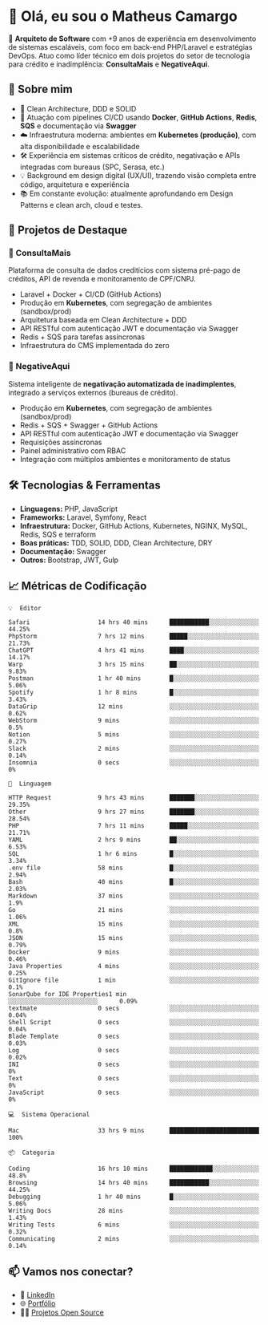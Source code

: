 # 👋 Olá, eu sou o Matheus Camargo

🎯 **Arquiteto de Software** com +9 anos de experiência em desenvolvimento de sistemas escaláveis, com foco em back-end PHP/Laravel e estratégias DevOps. Atuo como líder técnico em dois projetos do setor de tecnologia para crédito e inadimplência: **ConsultaMais** e **NegativeAqui**.

## 🧠 Sobre mim

- 🚀 Clean Architecture, DDD e SOLID
- 🔁 Atuação com pipelines CI/CD usando **Docker**, **GitHub Actions**, **Redis**, **SQS** e documentação via **Swagger**
- ☁️ Infraestrutura moderna: ambientes em **Kubernetes (produção)**, com alta disponibilidade e escalabilidade
- 🛠️ Experiência em sistemas críticos de crédito, negativação e APIs integradas com bureaus (SPC, Serasa, etc.)
- 💡 Background em design digital (UX/UI), trazendo visão completa entre código, arquitetura e experiência
- 📚 Em constante evolução: atualmente aprofundando em Design Patterns e clean arch, cloud e testes.

## 🚧 Projetos de Destaque

### 🔹 ConsultaMais
Plataforma de consulta de dados creditícios com sistema pré-pago de créditos, API de revenda e monitoramento de CPF/CNPJ.

- Laravel + Docker + CI/CD (GitHub Actions)
- Produção em **Kubernetes**, com segregação de ambientes (sandbox/prod)
- Arquitetura baseada em Clean Architecture + DDD
- API RESTful com autenticação JWT e documentação via Swagger
- Redis + SQS para tarefas assíncronas
- Infraestrutura do CMS implementada do zero

### 🔹 NegativeAqui
Sistema inteligente de **negativação automatizada de inadimplentes**, integrado a serviços externos (bureaus de crédito).

- Produção em **Kubernetes**, com segregação de ambientes (sandbox/prod)
- Redis + SQS + Swagger + GitHub Actions
- API RESTful com autenticação JWT e documentação via Swagger
- Requisições assíncronas
- Painel administrativo com RBAC
- Integração com múltiplos ambientes e monitoramento de status

## 🛠️ Tecnologias & Ferramentas

- **Linguagens:** PHP, JavaScript
- **Frameworks:** Laravel, Symfony, React
- **Infraestrutura:** Docker, GitHub Actions, Kubernetes, NGINX, MySQL, Redis, SQS e terraform
- **Boas práticas:** TDD, SOLID, DDD, Clean Architecture, DRY
- **Documentação:** Swagger
- **Outros:** Bootstrap, JWT, Gulp

## 📈 Métricas de Codificação

```text
💡  Editor

Safari                   14 hrs 40 mins      ███████████░░░░░░░░░░░░░░     44.25%
PhpStorm                 7 hrs 12 mins       █████░░░░░░░░░░░░░░░░░░░░     21.73%
ChatGPT                  4 hrs 41 mins       ████░░░░░░░░░░░░░░░░░░░░░     14.17%
Warp                     3 hrs 15 mins       ██░░░░░░░░░░░░░░░░░░░░░░░      9.83%
Postman                  1 hr 40 mins        █░░░░░░░░░░░░░░░░░░░░░░░░      5.06%
Spotify                  1 hr 8 mins         █░░░░░░░░░░░░░░░░░░░░░░░░      3.43%
DataGrip                 12 mins             ░░░░░░░░░░░░░░░░░░░░░░░░░      0.62%
WebStorm                 9 mins              ░░░░░░░░░░░░░░░░░░░░░░░░░       0.5%
Notion                   5 mins              ░░░░░░░░░░░░░░░░░░░░░░░░░      0.27%
Slack                    2 mins              ░░░░░░░░░░░░░░░░░░░░░░░░░      0.14%
Insomnia                 0 secs              ░░░░░░░░░░░░░░░░░░░░░░░░░         0%
```
```text
💬  Linguagem

HTTP Request             9 hrs 43 mins       ███████░░░░░░░░░░░░░░░░░░     29.35%
Other                    9 hrs 27 mins       ███████░░░░░░░░░░░░░░░░░░     28.54%
PHP                      7 hrs 11 mins       █████░░░░░░░░░░░░░░░░░░░░     21.71%
YAML                     2 hrs 9 mins        ██░░░░░░░░░░░░░░░░░░░░░░░      6.53%
SQL                      1 hr 6 mins         █░░░░░░░░░░░░░░░░░░░░░░░░      3.34%
.env file                58 mins             █░░░░░░░░░░░░░░░░░░░░░░░░      2.94%
Bash                     40 mins             █░░░░░░░░░░░░░░░░░░░░░░░░      2.03%
Markdown                 37 mins             ░░░░░░░░░░░░░░░░░░░░░░░░░       1.9%
Go                       21 mins             ░░░░░░░░░░░░░░░░░░░░░░░░░      1.06%
XML                      15 mins             ░░░░░░░░░░░░░░░░░░░░░░░░░       0.8%
JSON                     15 mins             ░░░░░░░░░░░░░░░░░░░░░░░░░      0.79%
Docker                   9 mins              ░░░░░░░░░░░░░░░░░░░░░░░░░      0.46%
Java Properties          4 mins              ░░░░░░░░░░░░░░░░░░░░░░░░░      0.25%
GitIgnore file           1 min               ░░░░░░░░░░░░░░░░░░░░░░░░░       0.1%
SonarQube for IDE Properties1 min               ░░░░░░░░░░░░░░░░░░░░░░░░░      0.09%
textmate                 0 secs              ░░░░░░░░░░░░░░░░░░░░░░░░░      0.04%
Shell Script             0 secs              ░░░░░░░░░░░░░░░░░░░░░░░░░      0.04%
Blade Template           0 secs              ░░░░░░░░░░░░░░░░░░░░░░░░░      0.03%
Log                      0 secs              ░░░░░░░░░░░░░░░░░░░░░░░░░      0.02%
INI                      0 secs              ░░░░░░░░░░░░░░░░░░░░░░░░░         0%
Text                     0 secs              ░░░░░░░░░░░░░░░░░░░░░░░░░         0%
JavaScript               0 secs              ░░░░░░░░░░░░░░░░░░░░░░░░░         0%
```
```text
💻  Sistema Operacional

Mac                      33 hrs 9 mins       █████████████████████████       100%
```
```text
📦  Categoria

Coding                   16 hrs 10 mins      ████████████░░░░░░░░░░░░░      48.8%
Browsing                 14 hrs 40 mins      ███████████░░░░░░░░░░░░░░     44.25%
Debugging                1 hr 40 mins        █░░░░░░░░░░░░░░░░░░░░░░░░      5.06%
Writing Docs             28 mins             ░░░░░░░░░░░░░░░░░░░░░░░░░      1.43%
Writing Tests            6 mins              ░░░░░░░░░░░░░░░░░░░░░░░░░      0.32%
Communicating            2 mins              ░░░░░░░░░░░░░░░░░░░░░░░░░      0.14%
```

## 📫 Vamos nos conectar?

- 💼 [LinkedIn](https://www.linkedin.com/in/matheuscamargoxavier)
- 🌐 [Portfólio](https://matheuscamargo.co)
- 🧑‍💻 [Projetos Open Source](https://github.com/bymatheus)
